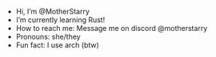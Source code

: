 -  Hi, I’m @MotherStarry
-  I’m currently learning Rust!
-  How to reach me: Message me on discord @motherstarry
-  Pronouns: she/they
-  Fun fact: I use arch (btw)

<!---
MotherStarry/MotherStarry is a ✨ special ✨ repository because its `README.md` (this file) appears on your GitHub profile.
You can click the Preview link to take a look at your changes.
--->
